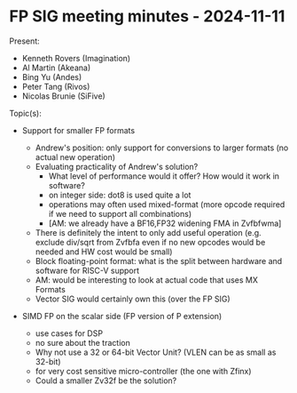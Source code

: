 # FP SIG meeting minutes - 2024-11-11

Present:
- Kenneth Rovers (Imagination)
- Al Martin (Akeana)
- Bing Yu (Andes)
- Peter Tang (Rivos)
- Nicolas Brunie (SiFive)

Topic(s):
- Support for smaller FP formats
    - Andrew's position: only support for conversions to larger formats (no actual new operation)
    - Evaluating practicality of Andrew's solution?
        - What level of performance would it offer? How would it work in software?
        - on integer side: dot8 is used quite a lot
        - operations may often used mixed-format (more opcode required if we need to support all combinations)
        - [AM: we already have a BF16,FP32 widening FMA in Zvfbfwma]
    - There is definitely the intent to only add useful operation (e.g. exclude div/sqrt from Zvfbfa even if no new opcodes would be needed and HW cost would be small)
    - Block floating-point format: what is the split between hardware and software for RISC-V support
    - AM: would be interesting to look at actual code that uses MX Formats
    - Vector SIG would certainly own this (over the FP SIG)

- SIMD FP on the scalar side (FP version of P extension)
    - use cases for DSP
    - no sure about the traction
    - Why not use a 32 or 64-bit Vector Unit? (VLEN can be as small as 32-bit)
    - for very cost sensitive micro-controller (the one with Zfinx)
    - Could a smaller Zv32f be the solution?